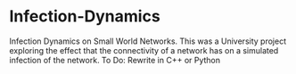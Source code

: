 # Infection-Dynamics
Infection Dynamics on Small World Networks. This was a University project exploring the effect that the connectivity of a network has
on a simulated infection of the network.
To Do: Rewrite in C++ or Python
